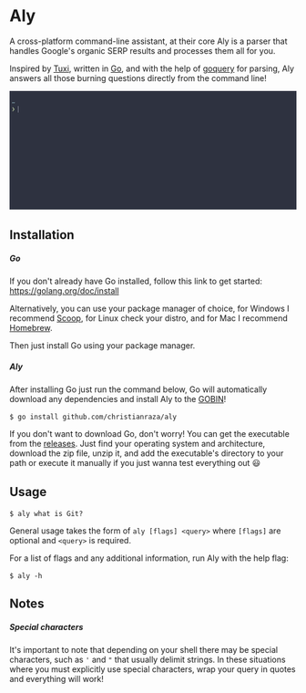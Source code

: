 # Aly
A cross-platform command-line assistant, at their core Aly is a parser that handles Google's organic SERP results and processes them all for you.  

Inspired by [Tuxi](https://github.com/Bugswriter/tuxi), written in [Go](https://golang.org/), and with the help of [goquery](https://github.com/PuerkitoBio/goquery) for parsing, Aly answers all those burning questions directly from the command line!  

![aly](assets/aly.gif)

## Installation
##### Go
If you don't already have Go installed, follow this link to get started: https://golang.org/doc/install  

Alternatively, you can use your package manager of choice, for Windows I recommend [Scoop](https://github.com/lukesampson/scoop), for Linux check your distro, and for Mac I recommend [Homebrew](https://github.com/Homebrew/brew).  

Then just install Go using your package manager.
##### Aly
After installing Go just run the command below, Go will automatically download any dependencies and install Aly to the [GOBIN](https://golang.org/cmd/go/#hdr-Compile_and_install_packages_and_dependencies)!
```
$ go install github.com/christianraza/aly
```
If you don't want to download Go, don't worry! You can get the executable from the [releases](https://github.com/christianraza/aly/releases). Just find your operating system and architecture, download the zip file, unzip it, and add the executable's directory to your path or execute it manually if you just wanna test everything out :smiley:
## Usage
```
$ aly what is Git?
```
General usage takes the form of `aly [flags] <query>` where `[flags]` are optional and `<query>` is required.

For a list of flags and any additional information, run Aly with the help flag:
```
$ aly -h
```
## Notes
##### Special characters
It's important to note that depending on your shell there may be special characters, such as `'` and `"` that usually delimit strings. In these situations where you must explicitly use special characters, wrap your query in quotes and everything will work!
